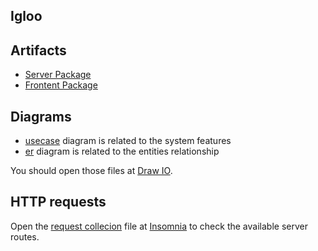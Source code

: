 ## Igloo

## Artifacts

- [Server Package](packages/server/README.md)
- [Frontent Package](packages/frontend/README.md)

## Diagrams

- [usecase](.github/doc/usecase) diagram is related to the system features
- [er](.github/doc/er) diagram is related to the entities relationship

You should open those files at [Draw IO](https://app.diagrams.net).

## HTTP requests

Open the [request collecion](.github/doc/request_collection.json) file at [Insomnia](https://insomnia.rest) to check the available server routes.
